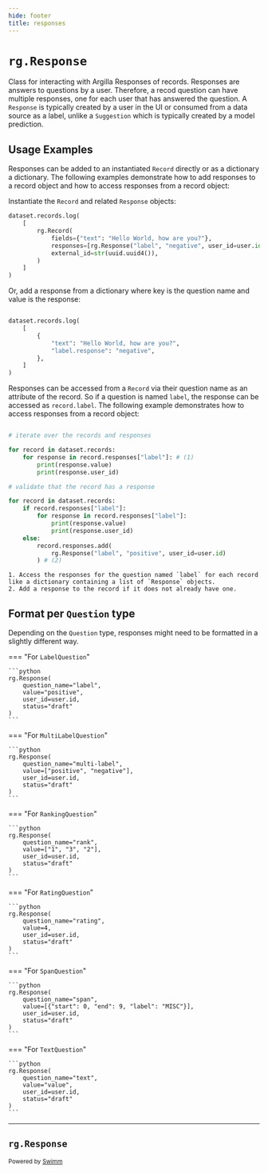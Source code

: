 ```yaml
---
hide: footer
title: responses
---
```

# `rg.Response`

Class for interacting with Argilla Responses of records. Responses are answers to questions by a user. Therefore, a recod question can have multiple responses, one for each user that has answered the question. A `Response` is typically created by a user in the UI or consumed from a data source as a label, unlike a `Suggestion` which is typically created by a model prediction.

## Usage Examples

Responses can be added to an instantiated `Record` directly or as a dictionary a dictionary. The following examples demonstrate how to add responses to a record object and how to access responses from a record object:

Instantiate the `Record` and related `Response` objects:

```python
dataset.records.log(
    [
        rg.Record(
            fields={"text": "Hello World, how are you?"},
            responses=[rg.Response("label", "negative", user_id=user.id)],
            external_id=str(uuid.uuid4()),
        )
    ]
)
```

Or, add a response from a dictionary where key is the question name and value is the response:

```python

dataset.records.log(
    [
        {
            "text": "Hello World, how are you?",
            "label.response": "negative",
        },
    ]
)
```

Responses can be accessed from a `Record` via their question name as an attribute of the record. So if a question is named `label`, the response can be accessed as `record.label`. The following example demonstrates how to access responses from a record object:

```python

# iterate over the records and responses

for record in dataset.records:
    for response in record.responses["label"]: # (1)
        print(response.value)
        print(response.user_id)

# validate that the record has a response

for record in dataset.records:
    if record.responses["label"]:
        for response in record.responses["label"]:
            print(response.value)
            print(response.user_id)
    else:
        record.responses.add(
            rg.Response("label", "positive", user_id=user.id)
        ) # (2)

```

```
1. Access the responses for the question named `label` for each record like a dictionary containing a list of `Response` objects.
2. Add a response to the record if it does not already have one.
```

## Format per `Question` type

Depending on the `Question` type, responses might need to be formatted in a slightly different way.

=== "For `LabelQuestion`"

````
```python
rg.Response(
    question_name="label",
    value="positive",
    user_id=user.id,
    status="draft"
)
```
````

=== "For `MultiLabelQuestion`"

````
```python
rg.Response(
    question_name="multi-label",
    value=["positive", "negative"],
    user_id=user.id,
    status="draft"
)
```
````

=== "For `RankingQuestion`"

````
```python
rg.Response(
    question_name="rank",
    value=["1", "3", "2"],
    user_id=user.id,
    status="draft"
)
```
````

=== "For `RatingQuestion`"

````
```python
rg.Response(
    question_name="rating",
    value=4,
    user_id=user.id,
    status="draft"
)
```
````

=== "For `SpanQuestion`"

````
```python
rg.Response(
    question_name="span",
    value=[{"start": 0, "end": 9, "label": "MISC"}],
    user_id=user.id,
    status="draft"
)
```
````

=== "For `TextQuestion`"

````
```python
rg.Response(
    question_name="text",
    value="value",
    user_id=user.id,
    status="draft"
)
```
````

---

## `rg.Response`

<SwmMeta version="3.0.0"><sup>Powered by [Swimm](https://app.swimm.io/)</sup></SwmMeta>
